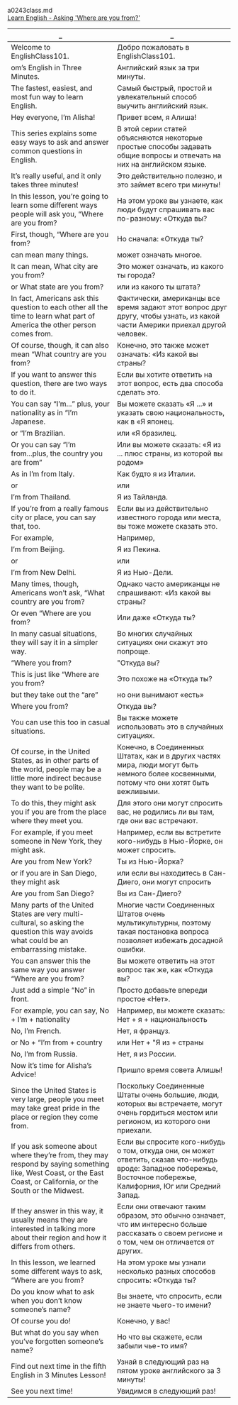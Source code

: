a0243class.md  
[Learn English - Asking 'Where are you from?'](https://www.youtube.com/watch?v=gE9XU5YE9Dk)  


_|_
--|--
Welcome to EnglishClass101.|Добро пожаловать в EnglishClass101.
om’s English in Three Minutes.|Английский язык за три минуты.
The fastest, easiest, and most fun way to learn English.|Самый быстрый, простой и увлекательный способ выучить английский язык.
Hey everyone, I’m Alisha!|Привет всем, я Алиша!
This series explains some easy ways to ask and answer common questions in English.|В этой серии статей объясняются некоторые простые способы задавать общие вопросы и отвечать на них на английском языке.
It’s really useful, and it only takes three minutes!|Это действительно полезно, и это займет всего три минуты!
In this lesson, you’re going to learn some different ways people will ask you, “Where are you from?|На этом уроке вы узнаете, как люди будут спрашивать вас по-разному: «Откуда вы?
First, though, “Where are you from?|Но сначала: «Откуда ты?
can mean many things.|может означать многое.
It can mean, What city are you from?|Это может означать, из какого ты города?
or What state are you from?|или из какого ты штата?
In fact, Americans ask this question to each other all the time to learn what part of America the other person comes from.|Фактически, американцы все время задают этот вопрос друг другу, чтобы узнать, из какой части Америки приехал другой человек.
Of course, though, it can also mean “What country are you from?|Конечно, это также может означать: «Из какой вы страны?
If you want to answer this question, there are two ways to do it.|Если вы хотите ответить на этот вопрос, есть два способа сделать это.
You can say “I’m...” plus, your nationality as in “I’m Japanese.|Вы можете сказать «Я ...» и указать свою национальность, как в «Я японец.
or “I’m Brazilian.|или «Я бразилец.
Or you can say “I’m from...plus, the country you are from”|Или вы можете сказать: «Я из ... плюс страны, из которой вы родом»
As in I’m from Italy.|Как будто я из Италии.
or|или
I’m from Thailand.|Я из Тайланда.
If you’re from a really famous city or place, you can say that, too.|Если вы из действительно известного города или места, вы тоже можете сказать это.
For example,|Например,
I’m from Beijing.|Я из Пекина.
or|или
I’m from New Delhi.|Я из Нью-Дели.
Many times, though, Americans won’t ask, “What country are you from?|Однако часто американцы не спрашивают: «Из какой вы страны?
Or even “Where are you from?|Или даже «Откуда ты?
In many casual situations, they will say it in a simpler way.|Во многих случайных ситуациях они скажут это попроще.
“Where you from?|"Откуда вы?
This is just like “Where are you from?|Это похоже на «Откуда ты?
but they take out the “are”|но они вынимают «есть»
Where you from?|Откуда вы?
You can use this too in casual situations.|Вы также можете использовать это в случайных ситуациях.
Of course, in the United States, as in other parts of the world, people may be a little more indirect because they want to be polite.|Конечно, в Соединенных Штатах, как и в других частях мира, люди могут быть немного более косвенными, потому что они хотят быть вежливыми.
To do this, they might ask you if you are from the place where they meet you.|Для этого они могут спросить вас, не родились ли вы там, где они вас встречают.
For example, if you meet someone in New York, they might ask.|Например, если вы встретите кого-нибудь в Нью-Йорке, он может спросить.
Are you from New York?|Ты из Нью-Йорка?
or if you are in San Diego, they might ask|или если вы находитесь в Сан-Диего, они могут спросить
Are you from San Diego?|Вы из Сан-Диего?
Many parts of the United States are very multi-cultural, so asking the question this way avoids what could be an embarrassing mistake.|Многие части Соединенных Штатов очень мультикультурны, поэтому такая постановка вопроса позволяет избежать досадной ошибки.
You can answer this the same way you answer “Where are you from?|Вы можете ответить на этот вопрос так же, как «Откуда вы?
Just add a simple “No” in front.|Просто добавьте впереди простое «Нет».
For example, you can say, No + I’m + nationality|Например, вы можете сказать: Нет + я + национальность
No, I’m French.|Нет, я француз.
or No + “I’m from + country|или Нет + "Я из + страны
No, I’m from Russia.|Нет, я из России.
Now it’s time for Alisha’s Advice!|Пришло время совета Алишы!
Since the United States is very large, people you meet may take great pride in the place or region they come from.|Поскольку Соединенные Штаты очень большие, люди, которых вы встречаете, могут очень гордиться местом или регионом, из которого они приехали.
If you ask someone about where they’re from, they may respond by saying something like, West Coast, or the East Coast, or California, or the South or the Midwest.|Если вы спросите кого-нибудь о том, откуда они, он может ответить, сказав что-нибудь вроде: Западное побережье, Восточное побережье, Калифорния, Юг или Средний Запад.
If they answer in this way, it usually means they are interested in talking more about their region and how it differs from others.|Если они отвечают таким образом, это обычно означает, что им интересно больше рассказать о своем регионе и о том, чем он отличается от других.
In this lesson, we learned some different ways to ask, “Where are you from?|На этом уроке мы узнали несколько разных способов спросить: «Откуда ты?
Do you know what to ask when you don’t know someone’s name?|Вы знаете, что спросить, если не знаете чьего-то имени?
Of course you do!|Конечно, у вас!
But what do you say when you’ve forgotten someone’s name?|Но что вы скажете, если забыли чье-то имя?
Find out next time in the fifth English in 3 Minutes Lesson!|Узнай в следующий раз на пятом уроке английского за 3 минуты!
See you next time!|Увидимся в следующий раз!
